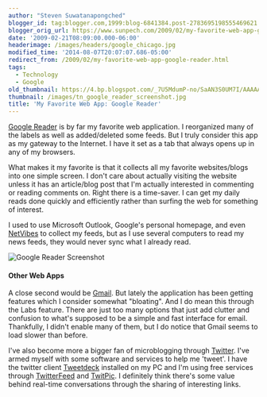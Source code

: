 ```yaml
---
author: "Steven Suwatanapongched"
blogger_id: tag:blogger.com,1999:blog-6841384.post-2783695198555469621
blogger_orig_url: https://www.sunpech.com/2009/02/my-favorite-web-app-google-reader.html
date: '2009-02-21T08:09:00.000-06:00'
headerimage: /images/headers/google_chicago.jpg
modified_time: '2014-08-07T20:07:07.686-05:00'
redirect_from: /2009/02/my-favorite-web-app-google-reader.html
tags:
  - Technology
  - Google
old_thumbnail: https://4.bp.blogspot.com/_7U5MdumP-no/SaAN3S0UM7I/AAAAAAAAIlY/N6u2xBcHWg0/s800/google_reader_screenshot.png
thumbnail: /images/tn_google_reader_screenshot.jpg
title: 'My Favorite Web App: Google Reader'
---
```



[Google Reader](https://reader.google.com) is by far my favorite web application.  I reorganized many of the labels as well as added/deleted some feeds.  But I truly consider this app as my gateway to the Internet.  I have it set as a tab that always opens up in any of my browsers.

What makes it my favorite is that it collects all my favorite websites/blogs into one simple screen.  I don't care about actually visiting the website unless it has an article/blog post that I'm actually interested in commenting or reading comments on.  Right there is a time-saver.  I can get my daily reads done quickly and efficiently rather than surfing the web for something of interest.

I used to use Microsoft Outlook, Google's personal homepage, and even [NetVibes](https://www.netvibes.com) to collect my feeds, but as I use several computers to read my news feeds, they would never sync what I already read.

![Google Reader Screenshot](/images/blog/google_reader_screenshot.png)

#### Other Web Apps
A close second would be [Gmail](https://mail.google.com).  But lately the application has been getting features which I consider somewhat "bloating".  And I do mean this through the Labs feature.  There are just too many options that just add clutter and confusion to what's supposed to be a simple and fast interface for email.  Thankfully, I didn't enable many of them, but I do notice that Gmail seems to load slower than before.

I've also become more a bigger fan of microblogging through [Twitter](https://www.twitter.com).  I've armed myself with some software and services to help me 'tweet'.  I have the twitter client [Tweetdeck](https://www.tweetdeck.com) installed on my PC and I'm using free services through [TwitterFeed](https://twitterfeed.com) and [TwitPic](https://twitpic.com).  I definitely think there's some value behind real-time conversations through the sharing of interesting links.